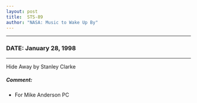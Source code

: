 ```yaml
---
layout: post
title:  STS-89
author: "NASA: Music to Wake Up By"
---
```


----
### DATE: January 28, 1998
----
Hide Away by Stanley Clarke

##### Comment:
* For Mike Anderson PC
